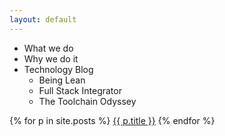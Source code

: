 ```yaml
---
layout: default
---
```

* What we do
* Why we do it
* Technology Blog
  * Being Lean
  * Full Stack Integrator
  * The Toolchain Odyssey

{% for p in site.posts %}
  <a href="{{ p.url }}">{{ p.title }}</a>
{% endfor %}
